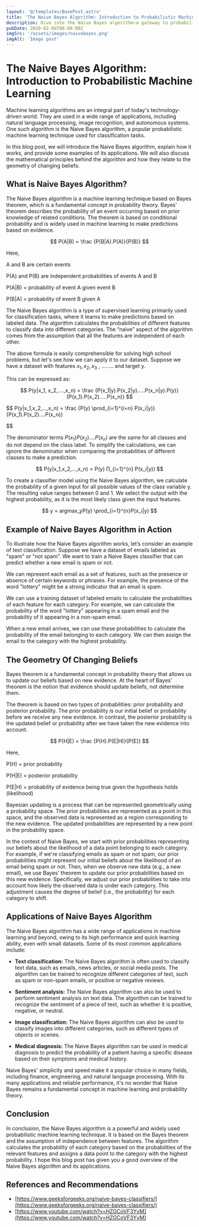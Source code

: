 ```yaml
---
layout: '@/templates/BasePost.astro'
title: 'The Naive Bayes Algorithm: Introduction to Probabilistic Machine Learning'
description: Dive into the Naive Bayes algorithm—a gateway to probabilistic machine learning. Uncover its principles, applications, and mathematical core in a concise exploration.
pubDate: 2020-02-06T00:00:00Z
imgSrc: '/assets/images/naivebayes.png'
imgAlt: 'Image post'
---
```



# The Naive Bayes Algorithm: Introduction to Probabilistic Machine Learning

Machine learning algorithms are an integral part of today's technology-driven world. They are used in a wide range of applications, including natural language processing, image recognition, and autonomous systems. One such algorithm is the Naive Bayes algorithm, a popular probabilistic machine learning technique used for classification tasks.

In this blog post, we will introduce the Naive Bayes algorithm, explain how it works, and provide some examples of its applications. We will also discuss the mathematical principles behind the algorithm and how they relate to the geometry of changing beliefs.

## What is Naive Bayes Algorithm?

The Naive Bayes algorithm is a machine learning technique based on Bayes theorem, which is a fundamental concept in probability theory. Bayes' theorem describes the probability of an event occurring based on prior knowledge of related conditions. The theorem is based on conditional probability and is widely used in machine learning to make predictions based on evidence.


$$
P(A|B) = \frac {P(B|A).P(A)}{P(B)}
$$

Here,

A and B are certain events

P(A) and P(B) are independent probabilities of events A and B

P(A|B) = probability of event A given event B

P(B|A) = probability of event B given A

The Naive Bayes algorithm is a type of supervised learning primarily used for classification tasks, where it learns to make predictions based on labeled data. The algorithm calculates the probabilities of different features to classify data into different categories. The “naive” aspect of the algorithm comes from the assumption that all the features are independent of each other. 

The above formula is easily comprehensible for solving high school problems, but let's see how we can apply it to our dataset. Suppose we have a dataset with features $x_1, x_2, x_3$ , …….. and target y.

This can be expressed as:

$$
P(y|x_1, x_2,....,x_n) = \frac {P(x_1|y).P(x_2|y).....P(x_n|y).P(y)}{P(x_1).P(x_2).....P(x_n)}
$$

$$ P(y|x_1,x_2,...,x_n) = \frac {P(y) \prod_{i=1}^{i=n} P(x_i|y)}{P(x_1).P(x_2)....P(x_n)}

$$

The denominator terms $P(x_1)P(x_2)....P(x_n)$ are the same for all classes and do not depend on the class label. To simplify the calculations, we can ignore the denominator when comparing the probabilities of different classes to make a prediction.

$$ P(y|x_1,x_2,...,x_n) ∝ P(y) ∏_{i=1}^{n} P(x_i|y))
$$



To create a classifier model using the Naive Bayes algorithm, we calculate the probability of a given input for all possible values of the class variable y. The resulting value ranges between 0 and 1. We select the output with the highest probability, as it is the most likely class given the input features. 

$$
y = argmax_yP(y) \prod_{i=1}^{n}P(x_i|y)
$$

## Example of Naive Bayes Algorithm in Action

To illustrate how the Naive Bayes algorithm works, let’s consider an example of text classification. Suppose we have a dataset of emails labeled as "spam" or "not spam". We want to train a Naive Bayes classifier that can predict whether a new email is spam or not.

We can represent each email as a set of features, such as the presence or absence of certain keywords or phrases. For example, the presence of the word "lottery" might be a strong indicator that an email is spam.

We can use a training dataset of labeled emails to calculate the probabilities of each feature for each category. For example, we can calculate the probability of the word "lottery" appearing in a spam email and the probability of it appearing in a non-spam email.

When a new email arrives, we can use these probabilities to calculate the probability of the email belonging to each category. We can then assign the email to the category with the highest probability.

## The Geometry Of Changing Beliefs

Bayes theorem is a fundamental concept in probability theory that allows us to update our beliefs based on new evidence. At the heart of Bayes' theorem is the notion that evidence should update beliefs, not determine them.

The theorem is based on two types of probabilities: prior probability and posterior probability. The prior probability is our initial belief or probability before we receive any new evidence. In contrast, the posterior probability is the updated belief or probability after we have taken the new evidence into account.

$$
P(H|E) = \frac {P(H).P(E|H)}{P(E)}
$$

Here,

P(H) = prior probability

P(H|E) = posterior probability

P(E|H) = probability of evidence being true given the hypothesis holds (likelihood)

Bayesian updating is a process that can be represented geometrically using a probability space. The prior probabilities are represented as a point in this space, and the observed data is represented as a region corresponding to the new evidence. The updated probabilities are represented by a new point in the probability space.

In the context of Naive Bayes, we start with prior probabilities representing our beliefs about the likelihood of a data point belonging to each category. For example, if we're classifying emails as spam or not spam, our prior probabilities might represent our initial beliefs about the likelihood of an email being spam or not. Then, when we observe new data (e.g., a new email), we use Bayes' theorem to update our prior probabilities based on this new evidence. Specifically, we adjust our prior probabilities to take into account how likely the observed data is under each category. This adjustment causes the degree of belief (i.e., the probability) for each category to shift.

## Applications of Naive Bayes Algorithm

The Naive Bayes algorithm has a wide range of applications in machine learning and beyond, owing to its high performance and quick learning ability, even with small datasets. Some of its most common applications include:

- **Text classification:** The Naive Bayes algorithm is often used to classify text data, such as emails, news articles, or social media posts. The algorithm can be trained to recognize different categories of text, such as spam or non-spam emails, or positive or negative reviews.

- **Sentiment analysis:** The Naive Bayes algorithm can also be used to perform sentiment analysis on text data. The algorithm can be trained to recognize the sentiment of a piece of text, such as whether it is positive, negative, or neutral.

- **Image classification:** The Naive Bayes algorithm can also be used to classify images into different categories, such as different types of objects or scenes.
- **Medical diagnosis:** The Naive Bayes algorithm can be used in medical diagnosis to predict the probability of a patient having a specific disease based on their symptoms and medical history.

Naive Bayes' simplicity and speed make it a popular choice in many fields, including finance, engineering, and natural language processing. With its many applications and reliable performance, it's no wonder that Naive Bayes remains a fundamental concept in machine learning and probability theory.

## Conclusion

In conclusion, the Naive Bayes algorithm is a powerful and widely used probabilistic machine learning technique. It is based on the Bayes theorem and the assumption of independence between features. The algorithm calculates the probability of each category based on the probabilities of the relevant features and assigns a data point to the category with the highest probability. I hope this blog post has given you a good overview of the Naive Bayes algorithm and its applications.

## References and Recommendations

- [https://www.geeksforgeeks.org/naive-bayes-classifiers/](https://www.geeksforgeeks.org/naive-bayes-classifiers/)
- [https://www.youtube.com/watch?v=HZGCoVF3YvM](https://www.youtube.com/watch?v=HZGCoVF3YvM)